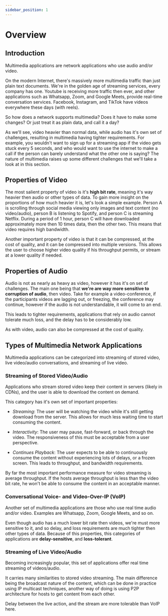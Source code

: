 ```yaml
---
sidebar_position: 1
---
```


# Overview

## Introduction

Multimedia applications are network applications who use audio and/or video.

On the modern Internet, there's massively more multimedia traffic than just plain text documents. We're in the golden age of streaming services, every company has one. Youtube is receiving more traffic then ever, and other applications such as Whatsapp, Zoom, and Google Meets, provide real-time conversation services. Facebook, Instagram, and TikTok have videos everywhere these days (with reels).

So how does a network supports multimedia? Does it have to make some changes? Or just treat it as plain data, and call it a day?

As we'll see, video heavier than normal data, while audio has it's own set of challenges, resulting in multimedia having tighter requirements. For example, you wouldn't want to sign up for a streaming app if the video gets stuck every 5 seconds, and who would want to use the internet to make a call if the person can barely understand what the other one is saying? The nature of multimedia raises up some different challenges that we'll take a look at in this section.

## Properties of Video

The most salient property of video is it's **high bit rate**, meaning it's way heavier then audio or other types of data. To gain more insight on the proportions of how much heavier it is, let's look a simple example. Person A is scrolling through social media viewing only images and text content (no video/audio), person B is listening to Spotify, and person C is streaming Netflix. During a period of 1 hour, person C will have downloaded approximately more then 10 times data, then the other two. This means that video requires high bandwidth.

Another important property of video is that it can be compressed, at the cost of quality, and it can be compressed into multiple versions. This allows the user to choose higher video quality if his throughput permits, or stream at a lower quality if needed.

## Properties of Audio

Audio is not as nearly as heavy as video, however it has it's on set of challenges. The main one being that **we're are way more sensitive to corruption of audio**, then video. Take for example a video-conference, if the participants videos are lagging out, or freezing, the conference may continue, however if the audio is not understandable, it will come to an end.

This leads to tighter requirements, applications that rely on audio cannot tolerate much loss, and the delay has to be considerably low.

As with video, audio can also be compressed at the cost of quality.

## Types of Multimedia Network Applications

Multimedia applications can be categorized into streaming of stored video, live video/audio conversations, and streaming of live video.

### Streaming of Stored Video/Audio

Applications who stream stored video keep their content in servers (likely in CDNs), and the user is able to download the content on demand.

This category has it's own set of important properties:

- _Streaming_: The user will be watching the video while it's still getting download from the server. This allows for much less waiting time to start consuming the content.

- _Interactivity_: The user may pause, fast-forward, or back through the video. The responsiveness of this must be acceptable from a user perspective.

- _Continues Playback_: The user expects to be able to continuously consume the content without experiencing lots of delays, or a frozen screen. This leads to throughput, and bandwidth requirements.

By far the most important performance measure for video streaming is average throughput. If the hosts average throughput is less than the video bit rate, he won't be able to consume the content in an acceptable manner.

### Conversational Voice- and Video-Over-IP (VoIP)

Another set of multimedia applications are those who use real time audio and/or video. Examples are Whatsapp, Zoom, Google Meets, and so on.

Even though audio has a much lower bit rate then videos, we're must more sensitive to it, and so delay, and loss requirements are much tighter then other types of data. Because of this properties, this categories of applications are **delay-sensitive**, and **loss-tolerant**.

### Streaming of Live Video/Audio

Becoming increasingly popular, this set of applications offer real time streaming of videos/audio.

It carries many similarities to stored video streaming. The main difference being the broadcast nature of the content, which can be done in practice using IP multicast techniques, another way of doing is using P2P architecture for hosts to get content from each other.

Delay between the live action, and the stream are more tolerable than VoIP here.
